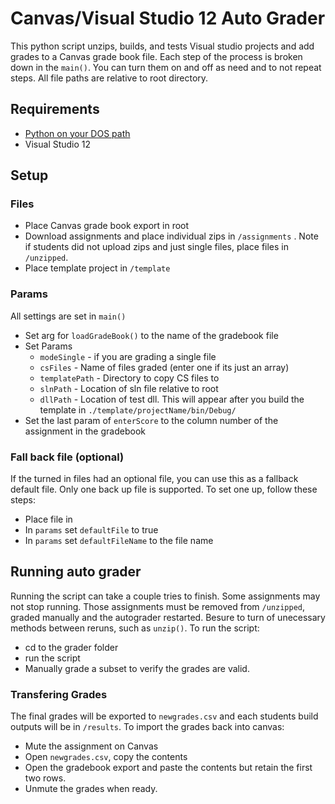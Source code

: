 # Canvas/Visual Studio 12 Auto Grader
This python script unzips, builds, and tests Visual studio projects and add grades to a Canvas grade book file. Each step of the process is broken down in the `main()`. You can turn them on and off as need and to not repeat steps. All file paths are relative to root directory.

## Requirements
* [Python on your DOS path](https://docs.python.org/2/using/windows.html#excursus-setting-environment-variables)
* Visual Studio 12

## Setup
### Files
* Place Canvas grade book export in root
* Download assignments and place individual zips in `/assignments` . Note if students did not upload zips and just single files, place files in `/unzipped`.
* Place template project in `/template `

### Params
All settings are set in `main()`
* Set arg for `loadGradeBook()` to the name of the gradebook file
* Set Params
  * `modeSingle` - if you are grading a single file
  * `csFiles` - Name of files graded (enter one if its just an array)
  * `templatePath` - Directory to copy CS files to
  * `slnPath` - Location of sln file relative to root
  * `dllPath` - Location of test dll. This will appear after you build the template in `./template/projectName/bin/Debug/`
* Set the last param of `enterScore` to the column number of the assignment in the gradebook

### Fall back file (optional)
If the turned in files had an optional file, you can use this as a fallback default file. Only one back up file is supported. To set one up, follow these steps:
* Place file in
* In `params` set `defaultFile` to true
* In `params` set `defaultFileName` to the file name

## Running auto grader
Running the script can take a couple tries to finish. Some assignments may not stop running. Those assignments must be removed from `/unzipped`, graded manually and the autograder restarted. Besure to turn of unecessary methods between reruns, such as `unzip()`. To run the script: 
* cd to the grader folder
* run the script
* Manually grade a subset to verify the grades are valid.

### Transfering Grades
The final grades will be exported to `newgrades.csv` and each students build outputs will be in `/results`. To import the grades back into canvas:
* Mute the assignment on Canvas
* Open `newgrades.csv`, copy the contents
* Open the gradebook export and paste the contents but retain the first two rows.
* Unmute the grades when ready.
